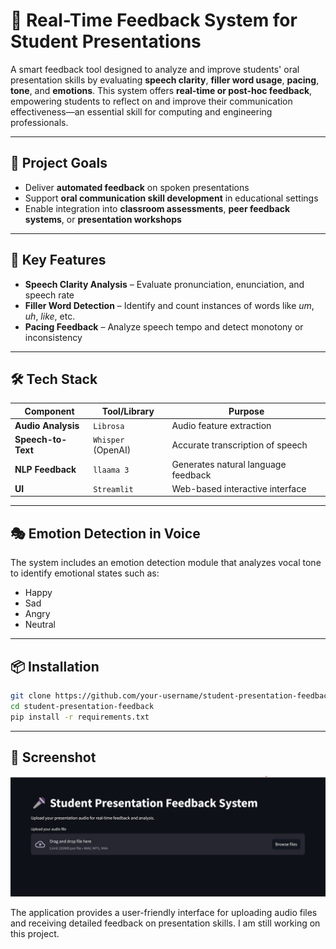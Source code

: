 # 🎤 Real-Time Feedback System for Student Presentations

A smart feedback tool designed to analyze and improve students' oral presentation skills by evaluating **speech clarity**, **filler word usage**, **pacing**, **tone**, and **emotions**. This system offers **real-time or post-hoc feedback**, empowering students to reflect on and improve their communication effectiveness—an essential skill for computing and engineering professionals.

---

## 🚀 Project Goals

- Deliver **automated feedback** on spoken presentations  
- Support **oral communication skill development** in educational settings  
- Enable integration into **classroom assessments**, **peer feedback systems**, or **presentation workshops**

---

## 🎯 Key Features

- **Speech Clarity Analysis** – Evaluate pronunciation, enunciation, and speech rate  
- **Filler Word Detection** – Identify and count instances of words like *um*, *uh*, *like*, etc.  
- **Pacing Feedback** – Analyze speech tempo and detect monotony or inconsistency  

---

## 🛠️ Tech Stack

| Component                 | Tool/Library          | Purpose                                 |
|--------------------------|-----------------------|-----------------------------------------|
| **Audio Analysis**       | `Librosa`             | Audio feature extraction                |
| **Speech-to-Text**       | `Whisper` (OpenAI)    | Accurate transcription of speech        |
| **NLP Feedback**         | `llaama 3`  | Generates natural language feedback     |
| **UI**                   | `Streamlit` | Web-based interactive interface      |

---

## 🎭 Emotion Detection in Voice

The system includes an emotion detection module that analyzes vocal tone to identify emotional states such as:

- Happy
- Sad
- Angry
- Neutral


---

## 📦 Installation

```bash
git clone https://github.com/your-username/student-presentation-feedback.git
cd student-presentation-feedback
pip install -r requirements.txt
```

---

## 📸 Screenshot

![Application Screenshot](Gallery/screen.png)

The application provides a user-friendly interface for uploading audio files and receiving detailed feedback on presentation skills. I am still working on this project.
